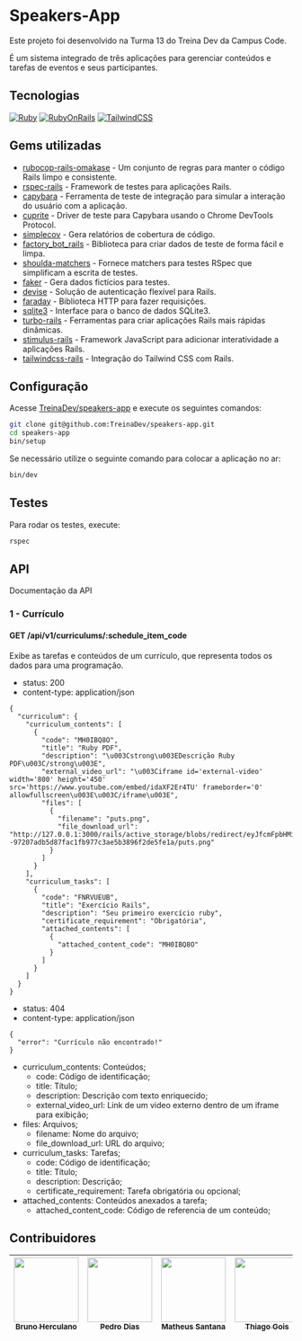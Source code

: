 # Speakers-App

Este projeto foi desenvolvido na Turma 13 do Treina Dev da Campus Code.

É um sistema integrado de três aplicações para gerenciar conteúdos e tarefas de eventos e seus participantes.

## Tecnologias

[![Ruby][Ruby-badge]][Ruby-url]
[![RubyOnRails][RubyOnRails-badge]][RubyOnRails-url]
[![TailwindCSS][Tailwind-badge]][Tailwind-url]

## Gems utilizadas

- [rubocop-rails-omakase](https://github.com/rubocop/rubocop-rails) - Um conjunto de regras para manter o código Rails limpo e consistente.
- [rspec-rails](https://github.com/rspec/rspec-rails) - Framework de testes para aplicações Rails.
- [capybara](https://github.com/teamcapybara/capybara) - Ferramenta de teste de integração para simular a interação do usuário com a aplicação.
- [cuprite](https://github.com/rubycdp/cuprite) - Driver de teste para Capybara usando o Chrome DevTools Protocol.
- [simplecov](https://github.com/simplecov-ruby/simplecov) - Gera relatórios de cobertura de código.
- [factory_bot_rails](https://github.com/thoughtbot/factory_bot_rails) - Biblioteca para criar dados de teste de forma fácil e limpa.
- [shoulda-matchers](https://github.com/thoughtbot/shoulda-matchers) - Fornece matchers para testes RSpec que simplificam a escrita de testes.
- [faker](https://github.com/faker-ruby/faker) - Gera dados fictícios para testes.
- [devise](https://github.com/heartcombo/devise) - Solução de autenticação flexível para Rails.
- [faraday](https://github.com/lostisland/faraday) - Biblioteca HTTP para fazer requisições.
- [sqlite3](https://github.com/sparklemotion/sqlite3-ruby) - Interface para o banco de dados SQLite3.
- [turbo-rails](https://github.com/hotwired/turbo-rails) - Ferramentas para criar aplicações Rails mais rápidas dinâmicas.
- [stimulus-rails](https://github.com/hotwired/stimulus-rails) - Framework JavaScript para adicionar interatividade a aplicações Rails.
- [tailwindcss-rails](https://github.com/rails/tailwindcss-rails) - Integração do Tailwind CSS com Rails.

## Configuração

Acesse [TreinaDev/speakers-app](https://github.com/TreinaDev/speakers-app) e execute os seguintes comandos:

```sh
git clone git@github.com:TreinaDev/speakers-app.git
cd speakers-app
bin/setup
```

Se necessário utilize o seguinte comando para colocar a aplicação no ar:

```sh
bin/dev
```

## Testes

Para rodar os testes, execute:

```sh
rspec
```
## API
Documentação da API
### 1 - Currículo
#### GET /api/v1/curriculums/:schedule_item_code
Exibe as tarefas e conteúdos de um currículo, que representa todos os dados para uma programação.

* status: 200
* content-type: application/json

```
{
  "curriculum": {
    "curriculum_contents": [
      {
        "code": "MH0IBQ8O",
        "title": "Ruby PDF",
        "description": "\u003Cstrong\u003EDescrição Ruby PDF\u003C/strong\u003E",
        "external_video_url": "\u003Ciframe id='external-video' width='800' height='450' src='https://www.youtube.com/embed/idaXF2Er4TU' frameborder='0' allowfullscreen\u003E\u003C/iframe\u003E",
        "files": [
          {
            "filename": "puts.png",
            "file_download_url": "http://127.0.0.1:3000/rails/active_storage/blobs/redirect/eyJfcmFpbHMiOnsiZGF0YSI6MSwicHVyIjoiYmxvYl9pZCJ9fQ==--97207adb5d87fac1fb977c3ae5b3896f2de5fe1a/puts.png"
          }
        ]
      }
    ],
    "curriculum_tasks": [
      {
        "code": "FNRVUEUB",
        "title": "Exercício Rails",
        "description": "Seu primeiro exercício ruby",
        "certificate_requirement": "Obrigatória",
        "attached_contents": [
          {
            "attached_content_code": "MH0IBQ8O"
          }
        ]
      }
    ]
  }
}
```

* status: 404
* content-type: application/json

```
{
  "error": "Currículo não encontrado!"
}
```

* curriculum_contents: Conteúdos;
  - code: Código de identificação;
  - title: Título;
  - description: Descrição com texto enriquecido;
  - external_video_url: Link de um video externo dentro de um iframe para exibição;
* files: Arquivos;
  - filename: Nome do arquivo;
  - file_download_url: URL do arquivo;
* curriculum_tasks: Tarefas;
  - code: Código de identificação;
  - title: Título;
  - description: Descrição;
  - certificate_requirement: Tarefa obrigatória ou opcional;
* attached_contents: Conteúdos anexados a tarefa;
  - attached_content_code: Código de referencia de um conteúdo;
  
## Contribuidores

[<img src="https://avatars.githubusercontent.com/u/162291567" width=115 > <br> <sub> Bruno Herculano </sub>](https://github.com/Bruno-H-Terto)|[<img src="https://avatars.githubusercontent.com/u/126020568?v=4" width=115 > <br> <sub> Pedro Dias </sub>](https://github.com/PedroD98)|[<img src="https://avatars.githubusercontent.com/u/83383321?v=4" width=115 > <br> <sub> Matheus Santana </sub>](https://github.com/matheusfsantana)|[<img src="https://avatars.githubusercontent.com/u/104660897?v=4" width=115 > <br> <sub> Thiago Gois </sub>](https://github.com/ThiagoGois1011)|[<img src="https://avatars.githubusercontent.com/u/144969255?v=4" width=115 > <br> <sub> Lucas Caetano </sub>](https://github.com/caetano-lucas)| 
| :---: | :---: | :---: | :---: | :---: |

<!-- MARKDOWN LINKS & IMAGES -->
[Ruby-badge]: https://img.shields.io/static/v1?label=Ruby&message=3.2.2&color=red&style=for-the-badge&logo=ruby
[Ruby-url]: https://www.ruby-lang.org/en/news/2023/03/30/ruby-3-2-2-released/
[RubyOnRails-badge]: https://img.shields.io/static/v1?label=Ruby%20On%20Rails&message=8.0.1&color=red&style=for-the-badge&logo=rubyonrails
[RubyOnRails-url]: https://rubyonrails.org/2023/11/10/Rails-7-1-2-has-been-released
[Tailwind-badge]: https://img.shields.io/badge/tailwindcss-%2338B2AC.svg?style=for-the-badge&logo=tailwind-css&logoColor=white
[Tailwind-url]: https://tailwindcss.com/
